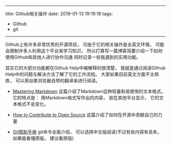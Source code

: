 
---
title: Github相关操作
date: 2019-01-13 19:19:18
tags:
- Github
- git
---

Github上有许多非常优秀的开源项目， 可由于它的相关操作是全英文环境， 可能会限制许多人利用这个平台来学习知识， 所以打算写一篇博客简要介绍一下如何使用Github和其他人进行协作沟通 同时记录一些我遇到的实用功能。

其实它的大部分功能都在Github Help中被解释的很清楚， 我就是通过阅读Github Help中的问题与解决方法了解了它的工作流程。 大家如果目前英文方面不太熟练， 可以用谷歌浏览器自带的翻译来进行阅读。

- [Mastering Markdown](https://guides.github.com/features/mastering-markdown/)
这篇介绍了Markdown这种轻量和易使用的文本格式。 
它的特点是： 用Markdown格式写作出的内容， 放在其他平台显示， 它的文本格式不会变化。

- [How to Contribute to Open Source](https://opensource.guide/how-to-contribute/)
这篇介绍了如何在开源中贡献自己的力量

- [Git帮助手册](https://git-scm.com/book/en/v2/Git-Basics-Getting-a-Git-Repository)
git命令全面介绍， 可以选择中文版阅读(不过有些内容有丢失， 如果能看懂原版， 建议看原版)